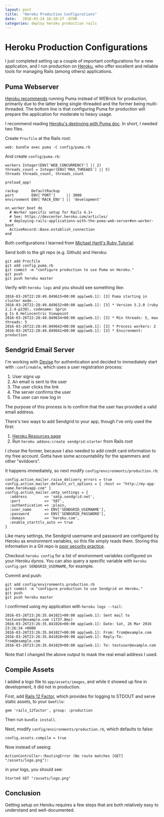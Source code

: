```yaml
---
layout: post
title:  "Heroku Production Configurations"
date:   2016-03-24 16:20:27 -0700
categories: deploy heroku production rails
---
```

# Heroku Production Configurations

I just completed setting up a couple of important configurations for a new application, and I run production on [Heroku](https://www.heroku.com), who offer excellent and reliable tools for managing Rails (among others) applications.

## Puma Webserver

[Heroku recommends](https://devcenter.heroku.com/articles/ruby-default-web-server) running Puma instead of WEBrick for production, primarily due to the latter being single-threaded and the former being multi-threaded. The bottom line is that configuring Puma for production will prepare the application for moderate to heavy usage.

I recommend reading [Heroku's deploying with Puma doc](https://devcenter.heroku.com/articles/deploying-rails-applications-with-the-puma-web-server). In short, I needed two files.

Create ```Procfile``` at the Rails root:

```
web: bundle exec puma -C config/puma.rb
```

And create ```config/puma.rb```:

```
workers Integer(ENV['WEB_CONCURRENCY'] || 2)
threads_count = Integer(ENV['MAX_THREADS'] || 5)
threads threads_count, threads_count

preload_app!

rackup      DefaultRackup
port        ENV['PORT']     || 3000
environment ENV['RACK_ENV'] || 'development'

on_worker_boot do
  # Worker specific setup for Rails 4.1+
  # See: https://devcenter.heroku.com/articles/
  # deploying-rails-applications-with-the-puma-web-server#on-worker-boot
  ActiveRecord::Base.establish_connection
end
```

Both configurations I learned from [Michael Hartl's Ruby Tutorial](https://www.railstutorial.org/).

Send both to the git repo (e.g. Github) and Heroku:

```
git add Procfile
git add config.puma.rb
git commit -m "configure production to use Puma on Heroku."
git push
git push heroku master
```

Verify with ```heroku logs``` and you should see something like:

```
2016-03-26T22:28:49.849615+00:00 app[web.1]: [3] Puma starting in cluster mode...
2016-03-26T22:28:49.849632+00:00 app[web.1]: [3] * Version 3.2.0 (ruby 2.2.4-p230), codename: Sprin
g Is A Heliocentric Viewpoint
2016-03-26T22:28:49.849634+00:00 app[web.1]: [3] * Min threads: 5, max threads: 5
2016-03-26T22:28:49.849642+00:00 app[web.1]: [3] * Process workers: 2
2016-03-26T22:28:49.849641+00:00 app[web.1]: [3] * Environment: production
```

## Sendgrid Email Server

I'm working with [Devise](https://github.com/plataformatec/devise) for authentication and decided to immediately start with ```:confirmable```, which uses a user registration process:

1. User signs up
2. An email is sent to the user
3. The user clicks the link
4. The server confirms the user
5. The user can now log in

The purpose of this process is to confirm that the user has provided a valid email address.

There's two ways to add Sendgrid to your app, though I've only used the first:

1. [Heroku Resources page](https://dashboard.heroku.com/apps/lnat/resources)
2. Run ```heroku addons:create sendgrid:starter``` from Rails root

I chose the former, because I also needed to add credit card information to my free account. Gotta have some accountability for the spammers and other "evildoers".

It happens immediately, so next modify ```config/environments/production.rb```:

```
config.action_mailer.raise_delivery_errors = true
config.action_mailer.default_url_options = { :host => "http://my-app-name.herokuapp.com" }
config.action_mailer.smtp_settings = {
  :address        => 'smtp.sendgrid.net',
  :port           => '587',
  :authentication => :plain,
  :user_name      => ENV['SENDGRID_USERNAME'],
  :password       => ENV['SENDGRID_PASSWORD'],
  :domain         => 'heroku.com',
  :enable_starttls_auto => true
}
```

Like many settings, the Sendgrid username and password are configured by Heroku as environment variables, so this file simply reads them. Storing this information in a Git repo is [poor security practice](https://www.owasp.org/index.php/OWASP_AppSec_DC_2012/Friends_dont_let_friends_store_passwords_in_source_code).

Checkout ```heroku config``` for a list of environment variables configured on your Heroku dynos. You can also query a specific variable with ```heroku config:get SENDGRID_USERNAME```, for example.

Commit and push:

```
git add config/environments.production.rb
git commit -m "configure production to use Sendgrid on Heroku."
git push
git push heroku master
```

I confirmed using my application with ```heroku logs --tail```:

```
2016-03-26T23:26:35.841021+00:00 app[web.1]: Sent mail to testuser@example.com (1737.8ms)
2016-03-26T23:26:35.841026+00:00 app[web.1]: Date: Sat, 26 Mar 2016 23:26:34 +0000
2016-03-26T23:26:35.841027+00:00 app[web.1]: From: from@example.com
2016-03-26T23:26:35.841028+00:00 app[web.1]: Reply-To: from@example.com
2016-03-26T23:26:35.841029+00:00 app[web.1]: To: testuser@example.com
```

Note that I changed the above output to mask the real email address I used.

## Compile Assets

I added a logo file to ```app/assets/images```, and while it showed up fine in development, it did not in production.

First, add [Rails 12 Factor](https://github.com/heroku/rails_12factor#readme), which provides for logging to STDOUT and serve static assets, to your ```Gemfile```:

```
gem 'rails_12factor', group: :production
```

Then run ```bundle install```.

Next, modify ```config/environments/production.rb```, which defaults to false:

```
config.assets.compile = true
```

Now instead of seeing:

```
ActionController::RoutingError (No route matches [GET] "/assets/logo.png"):
```

in your logs, you should see:

```
Started GET "/assets/logo.png"
```

## Conclusion

Getting setup on Heroku requires a few steps that are both relatively easy to understand and well-documented.

